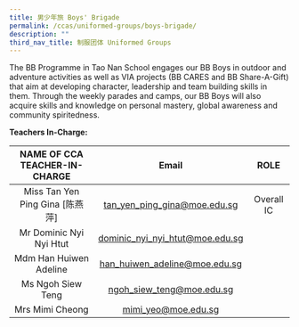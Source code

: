 ```yaml
---
title: 男少年旅 Boys' Brigade
permalink: /ccas/uniformed-groups/boys-brigade/
description: ""
third_nav_title: 制服团体 Uniformed Groups
---
```

The BB Programme in Tao Nan School engages our BB Boys in outdoor and adventure activities as well as VIA projects (BB CARES and BB Share-A-Gift) that aim at developing character, leadership and team building skills in them. Through the weekly parades and camps, our BB Boys will also acquire skills and knowledge on personal mastery, global awareness and community spiritedness.  

**Teachers In-Charge:**

| NAME OF CCA<br>TEACHER-IN-CHARGE |              Email              |    ROLE    |
|:--------------------------------:|:-------------------------------:|:----------:|
|  Miss Tan Yen Ping Gina [陈燕萍] |   tan_yen_ping_gina@moe.edu.sg  | Overall IC |
|      Mr Dominic Nyi Nyi Htut     | dominic_nyi_nyi_htut@moe.edu.sg |            |
|      Mdm Han Huiwen Adeline      |  han_huiwen_adeline@moe.edu.sg  |            |
|         Ms Ngoh Siew Teng        |    ngoh_siew_teng@moe.edu.sg    |            |
|          Mrs Mimi Cheong         |       mimi_yeo@moe.edu.sg       |            |
